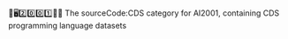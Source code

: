 🧠️🖥️2️⃣️0️⃣️0️⃣️1️⃣️💾️📜️ The sourceCode:CDS category for AI2001, containing CDS programming language datasets
